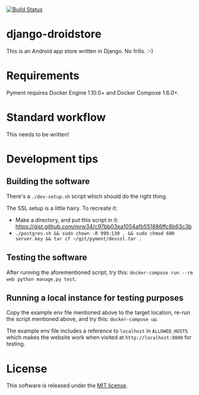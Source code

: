 [![Build Status](https://travis-ci.org/mathuin/django-droidstore.svg?branch=master)](https://travis-ci.org/mathuin/django-droidstore)

# django-droidstore

This is an Android app store written in Django.  No frills. :-)

# Requirements

Pyment requires Docker Engine 1.10.0+ and Docker Compose 1.6.0+.

# Standard workflow

This needs to be written!

# Development tips

## Building the software

There's a `./dev-setup.sh` script which should do the right thing.

The SSL setup is a little hairy.  To recreate it:
* Make a directory, and put this script in it: https://gist.github.com/mrw34/c97bb03ea1054afb551886ffc8b63c3b
* `./postgres.sh && sudo chown -R 999:130 . && sudo chmod 600 server.key && tar cf ~/git/pyment/devssl.tar .`

## Testing the software

After running the aforementioned script, try this: `docker-compose run --rm web python manage.py test`.

## Running a local instance for testing purposes

Copy the example env file mentioned above to the target location, re-run the script mentioned above, and try this:  `docker-compose up`.

The example env file includes a reference to `localhost` in `ALLOWED_HOSTS` which makes the website work when visited at `http://localhost:8000` for testing.

# License

This software is released under the [MIT license](http://opensource.org/licenses/mit-license.php).
